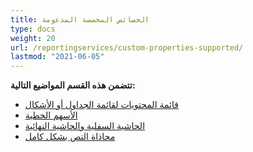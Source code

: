 ```yaml
---
title: الخصائص المخصصة المدعومة
type: docs
weight: 20
url: /reportingservices/custom-properties-supported/
lastmod: "2021-06-05"
---
```


**تتضمن هذه القسم المواضيع التالية:**

- [قائمة المحتويات لقائمة الجداول أو الأشكال](/pdf/reportingservices/table-of-contents-list-of-tables-or-figures/)
- [الأسهم الخطية](/pdf/reportingservices/line-arrows/)
- [الحاشية السفلية والحاشية النهائية](/pdf/reportingservices/footnote-endnote/)
- [محاذاة النص بشكل كامل](/pdf/reportingservices/justify-fulljustify-text-alignment/)